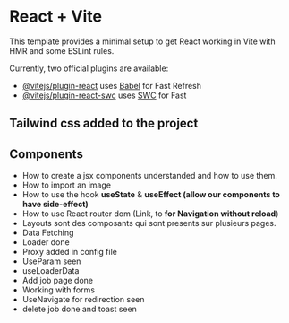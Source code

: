 # React + Vite

This template provides a minimal setup to get React working in Vite with HMR and some ESLint rules.

Currently, two official plugins are available:

- [@vitejs/plugin-react](https://github.com/vitejs/vite-plugin-react/blob/main/packages/plugin-react/README.md) uses [Babel](https://babeljs.io/) for Fast Refresh
- [@vitejs/plugin-react-swc](https://github.com/vitejs/vite-plugin-react-swc) uses [SWC](https://swc.rs/) for Fast 


## Tailwind css added to the project

## Components
- How to create a jsx components understanded and how to use them.
- How to import an image
- How to use the hook **useState** & **useEffect (allow our components to have side-effect)**
- How to use React router dom (Link, to **for Navigation without reload**)
- Layouts sont des composants qui sont presents sur plusieurs pages.
- Data Fetching
- Loader done
- Proxy added in config file
- UseParam seen
- useLoaderData
- Add job page done
- Working with forms
- UseNavigate for redirection seen
- delete job done and toast seen
